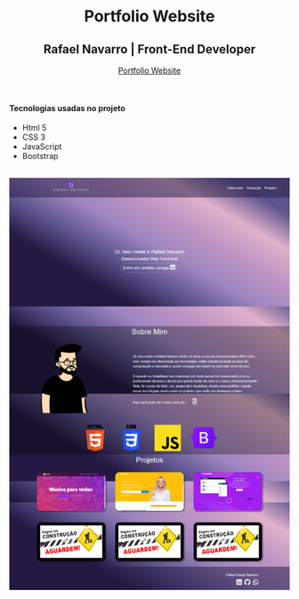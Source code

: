 <h1 align="center">Portfolio Website</h1>
<h2 align="center">Rafael Navarro | Front-End Developer </h2>
<p align="center"><a href="https://rafael0125.github.io/Portfolio/">Portfolio Website</a></p><br>

#### Tecnologias usadas no projeto

* Html 5
* CSS 3
* JavaScript
* Bootstrap

<br>

<img src="imagens/printPortfolio.png">
